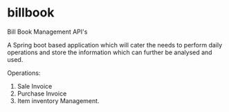 # billbook
Bill Book Management API's 

A Spring boot based application which will cater the needs to perform daily operations and store the information which can further be analysed and used.

Operations: 
1. Sale Invoice
2. Purchase Invoice
3. Item inventory Management.
